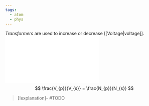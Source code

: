 ```yaml
---
tags:
  - atom
  - phys
---
```

*Transformers* are used to increase or decrease [[Voltage|voltage]].
![600|center](transformer.excalidraw.md)
$$ \frac{V_{p}}{V_{s}} = \frac{N_{p}}{N_{s}} $$
> [!explanation]-
> #TODO 